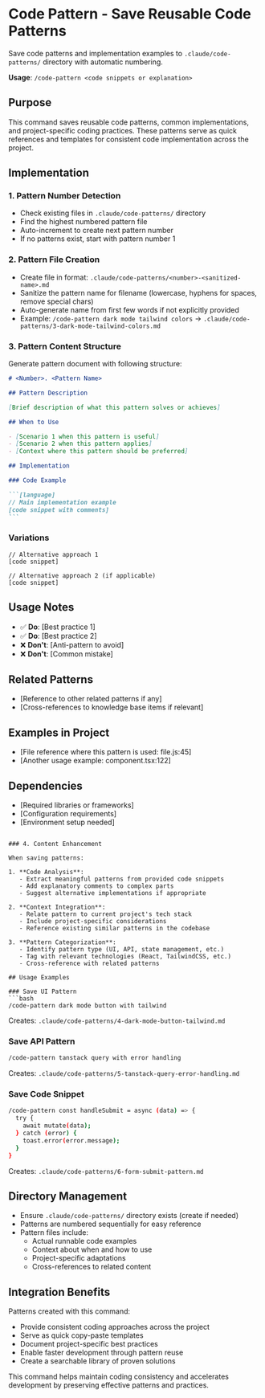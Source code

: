 # Code Pattern - Save Reusable Code Patterns

Save code patterns and implementation examples to `.claude/code-patterns/` directory with automatic numbering.

**Usage**: `/code-pattern <code snippets or explanation>`

## Purpose

This command saves reusable code patterns, common implementations, and project-specific coding practices. These patterns serve as quick references and templates for consistent code implementation across the project.

## Implementation

### 1. Pattern Number Detection

- Check existing files in `.claude/code-patterns/` directory
- Find the highest numbered pattern file
- Auto-increment to create next pattern number
- If no patterns exist, start with pattern number 1

### 2. Pattern File Creation

- Create file in format: `.claude/code-patterns/<number>-<sanitized-name>.md`
- Sanitize the pattern name for filename (lowercase, hyphens for spaces, remove special chars)
- Auto-generate name from first few words if not explicitly provided
- Example: `/code-pattern dark mode tailwind colors` → `.claude/code-patterns/3-dark-mode-tailwind-colors.md`

### 3. Pattern Content Structure

Generate pattern document with following structure:

````markdown
# <Number>. <Pattern Name>

## Pattern Description

[Brief description of what this pattern solves or achieves]

## When to Use

- [Scenario 1 when this pattern is useful]
- [Scenario 2 when this pattern applies]
- [Context where this pattern should be preferred]

## Implementation

### Code Example

```[language]
// Main implementation example
[code snippet with comments]
```
````

### Variations

```[language]
// Alternative approach 1
[code snippet]
```

```[language]
// Alternative approach 2 (if applicable)
[code snippet]
```

## Usage Notes

- ✅ **Do**: [Best practice 1]
- ✅ **Do**: [Best practice 2]
- ❌ **Don't**: [Anti-pattern to avoid]
- ❌ **Don't**: [Common mistake]

## Related Patterns

- [Reference to other related patterns if any]
- [Cross-references to knowledge base items if relevant]

## Examples in Project

- [File reference where this pattern is used: file.js:45]
- [Another usage example: component.tsx:122]

## Dependencies

- [Required libraries or frameworks]
- [Configuration requirements]
- [Environment setup needed]

````

### 4. Content Enhancement

When saving patterns:

1. **Code Analysis**:
   - Extract meaningful patterns from provided code snippets
   - Add explanatory comments to complex parts
   - Suggest alternative implementations if appropriate

2. **Context Integration**:
   - Relate pattern to current project's tech stack
   - Include project-specific considerations
   - Reference existing similar patterns in the codebase

3. **Pattern Categorization**:
   - Identify pattern type (UI, API, state management, etc.)
   - Tag with relevant technologies (React, TailwindCSS, etc.)
   - Cross-reference with related patterns

## Usage Examples

### Save UI Pattern
```bash
/code-pattern dark mode button with tailwind
````

Creates: `.claude/code-patterns/4-dark-mode-button-tailwind.md`

### Save API Pattern

```bash
/code-pattern tanstack query with error handling
```

Creates: `.claude/code-patterns/5-tanstack-query-error-handling.md`

### Save Code Snippet

```bash
/code-pattern const handleSubmit = async (data) => {
  try {
    await mutate(data);
  } catch (error) {
    toast.error(error.message);
  }
}
```

Creates: `.claude/code-patterns/6-form-submit-pattern.md`

## Directory Management

- Ensure `.claude/code-patterns/` directory exists (create if needed)
- Patterns are numbered sequentially for easy reference
- Pattern files include:
  - Actual runnable code examples
  - Context about when and how to use
  - Project-specific adaptations
  - Cross-references to related content

## Integration Benefits

Patterns created with this command:

- Provide consistent coding approaches across the project
- Serve as quick copy-paste templates
- Document project-specific best practices
- Enable faster development through pattern reuse
- Create a searchable library of proven solutions

This command helps maintain coding consistency and accelerates development by preserving effective patterns and practices.
